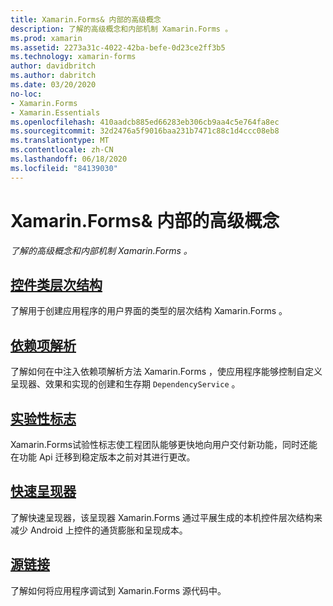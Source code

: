 ```yaml
---
title: Xamarin.Forms& 内部的高级概念
description: 了解的高级概念和内部机制 Xamarin.Forms 。
ms.prod: xamarin
ms.assetid: 2273a31c-4022-42ba-befe-0d23ce2ff3b5
ms.technology: xamarin-forms
author: davidbritch
ms.author: dabritch
ms.date: 03/20/2020
no-loc:
- Xamarin.Forms
- Xamarin.Essentials
ms.openlocfilehash: 410aadcb885ed66283eb306cb9aa4c5e764fa8ec
ms.sourcegitcommit: 32d2476a5f9016baa231b7471c88c1d4ccc08eb8
ms.translationtype: MT
ms.contentlocale: zh-CN
ms.lasthandoff: 06/18/2020
ms.locfileid: "84139030"
---
```

# <a name="xamarinforms-advanced-concepts--internals"></a>Xamarin.Forms& 内部的高级概念

_了解的高级概念和内部机制 Xamarin.Forms 。_

## <a name="controls-class-hierarchy"></a>[控件类层次结构](class-hierarchy.md)

了解用于创建应用程序的用户界面的类型的层次结构 Xamarin.Forms 。

## <a name="dependency-resolution"></a>[依赖项解析](dependency-resolution.md)

了解如何在中注入依赖项解析方法 Xamarin.Forms ，使应用程序能够控制自定义呈现器、效果和实现的创建和生存期 `DependencyService` 。

## <a name="experimental-flags"></a>[实验性标志](experimental-flags.md)

Xamarin.Forms试验性标志使工程团队能够更快地向用户交付新功能，同时还能在功能 Api 迁移到稳定版本之前对其进行更改。

## <a name="fast-renderers"></a>[快速呈现器](fast-renderers.md)

了解快速呈现器，该呈现器 Xamarin.Forms 通过平展生成的本机控件层次结构来减少 Android 上控件的通货膨胀和呈现成本。

## <a name="source-link"></a>[源链接](sourcelink.md)

了解如何将应用程序调试到 Xamarin.Forms 源代码中。
